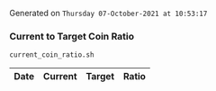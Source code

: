 Generated on `Thursday 07-October-2021 at 10:53:17`

### Current to Target Coin Ratio
`current_coin_ratio.sh`

Date|Current|Target|Ratio
---|---|---|---
